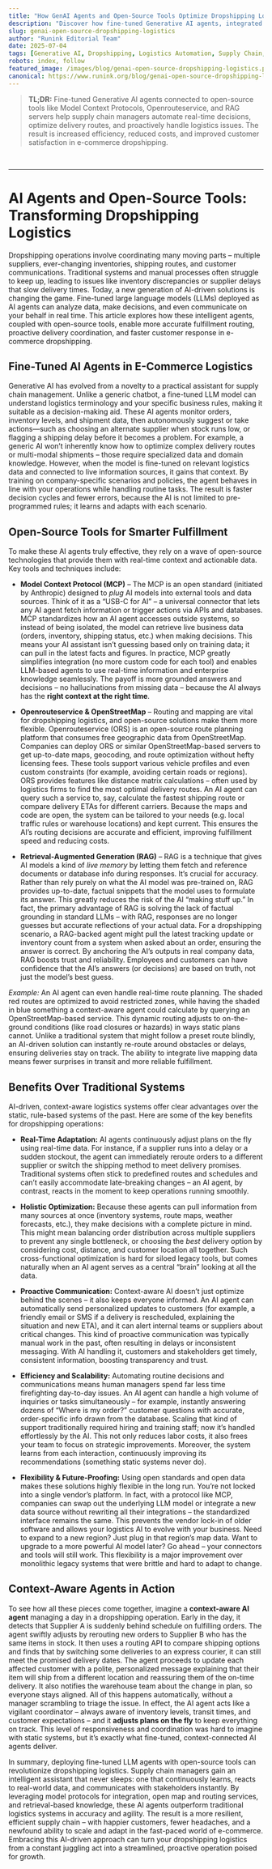 ```yaml
---
title: "How GenAI Agents and Open-Source Tools Optimize Dropshipping Logistics"
description: "Discover how fine-tuned Generative AI agents, integrated with open-source mapping, routing, and data retrieval tools, transform e-commerce dropshipping into a smarter, more responsive operation."
slug: genai-open-source-dropshipping-logistics
author: "Runink Editorial Team"
date: 2025-07-04
tags: [Generative AI, Dropshipping, Logistics Automation, Supply Chain, Open-Source Tools]
robots: index, follow
featured_image: /images/blog/genai-open-source-dropshipping-logistics.png
canonical: https://www.runink.org/blog/genai-open-source-dropshipping-logistics
---
```



> **TL;DR:**
> Fine-tuned Generative AI agents connected to open-source tools like Model Context Protocols, Openrouteservice, and RAG servers help supply chain managers automate real-time decisions, optimize delivery routes, and proactively handle logistics issues. The result is increased efficiency, reduced costs, and improved customer satisfaction in e-commerce dropshipping.

<br>

---

# AI Agents and Open-Source Tools: Transforming Dropshipping Logistics

Dropshipping operations involve coordinating many moving parts – multiple suppliers, ever-changing inventories, shipping routes, and customer communications. Traditional systems and manual processes often struggle to keep up, leading to issues like inventory discrepancies or supplier delays that slow delivery times. Today, a new generation of AI-driven solutions is changing the game. Fine-tuned large language models (LLMs) deployed as AI agents can analyze data, make decisions, and even communicate on your behalf in real time. This article explores how these intelligent agents, coupled with open-source tools, enable more accurate fulfillment routing, proactive delivery coordination, and faster customer response in e-commerce dropshipping.

## Fine-Tuned AI Agents in E-Commerce Logistics

Generative AI has evolved from a novelty to a practical assistant for supply chain management. Unlike a generic chatbot, a fine-tuned LLM model can understand logistics terminology and your specific business rules, making it suitable as a decision-making aid. These AI agents monitor orders, inventory levels, and shipment data, then autonomously suggest or take actions—such as choosing an alternate supplier when stock runs low, or flagging a shipping delay before it becomes a problem. For example, a generic AI won’t inherently know how to optimize complex delivery routes or multi-modal shipments – those require specialized data and domain knowledge. However, when the model is fine-tuned on relevant logistics data and connected to live information sources, it gains that context. By training on company-specific scenarios and policies, the agent behaves in line with your operations while handling routine tasks. The result is faster decision cycles and fewer errors, because the AI is not limited to pre-programmed rules; it learns and adapts with each scenario.

## Open-Source Tools for Smarter Fulfillment

To make these AI agents truly effective, they rely on a wave of open-source technologies that provide them with real-time context and actionable data. Key tools and techniques include:

* **Model Context Protocol (MCP)** – The MCP is an open standard (initiated by Anthropic) designed to *plug* AI models into external tools and data sources. Think of it as a “USB-C for AI” – a universal connector that lets any AI agent fetch information or trigger actions via APIs and databases. MCP standardizes how an AI agent accesses outside systems, so instead of being isolated, the model can retrieve live business data (orders, inventory, shipping status, etc.) when making decisions. This means your AI assistant isn’t guessing based only on training data; it can pull in the latest facts and figures. In practice, MCP greatly simplifies integration (no more custom code for each tool) and enables LLM-based agents to use real-time information and enterprise knowledge seamlessly. The payoff is more grounded answers and decisions – no hallucinations from missing data – because the AI always has the **right context at the right time**.

* **Openrouteservice & OpenStreetMap** – Routing and mapping are vital for dropshipping logistics, and open-source solutions make them more flexible. Openrouteservice (ORS) is an open-source route planning platform that consumes free geographic data from OpenStreetMap. Companies can deploy ORS or similar OpenStreetMap-based servers to get up-to-date maps, geocoding, and route optimization without hefty licensing fees. These tools support various vehicle profiles and even custom constraints (for example, avoiding certain roads or regions). ORS provides features like distance matrix calculations – often used by logistics firms to find the most optimal delivery routes. An AI agent can query such a service to, say, calculate the fastest shipping route or compare delivery ETAs for different carriers. Because the maps and code are open, the system can be tailored to your needs (e.g. local traffic rules or warehouse locations) and kept current. This ensures the AI’s routing decisions are accurate and efficient, improving fulfillment speed and reducing costs.

* **Retrieval-Augmented Generation (RAG)** – RAG is a technique that gives AI models a kind of *live memory* by letting them fetch and reference documents or database info during responses. It’s crucial for accuracy. Rather than rely purely on what the AI model was pre-trained on, RAG provides up-to-date, factual snippets that the model uses to formulate its answer. This greatly reduces the risk of the AI “making stuff up.” In fact, the primary advantage of RAG is solving the lack of factual grounding in standard LLMs – with RAG, responses are no longer guesses but accurate reflections of your actual data. For a dropshipping scenario, a RAG-backed agent might pull the latest tracking update or inventory count from a system when asked about an order, ensuring the answer is correct. By anchoring the AI’s outputs in real company data, RAG boosts trust and reliability. Employees and customers can have confidence that the AI’s answers (or decisions) are based on truth, not just the model’s best guess.

*Example:* An AI agent can even handle real-time route planning. The shaded red routes are optimized to avoid restricted zones, while having the shaded in blue something a context-aware agent could calculate by querying an OpenStreetMap-based service. This dynamic routing adjusts to on-the-ground conditions (like road closures or hazards) in ways static plans cannot. Unlike a traditional system that might follow a preset route blindly, an AI-driven solution can instantly re-route around obstacles or delays, ensuring deliveries stay on track. The ability to integrate live mapping data means fewer surprises in transit and more reliable fulfillment.

## Benefits Over Traditional Systems

AI-driven, context-aware logistics systems offer clear advantages over the static, rule-based systems of the past. Here are some of the key benefits for dropshipping operations:

* **Real-Time Adaptation:** AI agents continuously adjust plans on the fly using real-time data. For instance, if a supplier runs into a delay or a sudden stockout, the agent can immediately reroute orders to a different supplier or switch the shipping method to meet delivery promises. Traditional systems often stick to predefined routes and schedules and can’t easily accommodate late-breaking changes – an AI agent, by contrast, reacts in the moment to keep operations running smoothly.

* **Holistic Optimization:** Because these agents can pull information from many sources at once (inventory systems, route maps, weather forecasts, etc.), they make decisions with a complete picture in mind. This might mean balancing order distribution across multiple suppliers to prevent any single bottleneck, or choosing the *best* delivery option by considering cost, distance, and customer location all together. Such cross-functional optimization is hard for siloed legacy tools, but comes naturally when an AI agent serves as a central “brain” looking at all the data.

* **Proactive Communication:** Context-aware AI doesn’t just optimize behind the scenes – it also keeps everyone informed. An AI agent can automatically send personalized updates to customers (for example, a friendly email or SMS if a delivery is rescheduled, explaining the situation and new ETA), and it can alert internal teams or suppliers about critical changes. This kind of proactive communication was typically manual work in the past, often resulting in delays or inconsistent messaging. With AI handling it, customers and stakeholders get timely, consistent information, boosting transparency and trust.

* **Efficiency and Scalability:** Automating routine decisions and communications means human managers spend far less time firefighting day-to-day issues. An AI agent can handle a high volume of inquiries or tasks simultaneously – for example, instantly answering dozens of “Where is my order?” customer questions with accurate, order-specific info drawn from the database. Scaling that kind of support traditionally required hiring and training staff; now it’s handled effortlessly by the AI. This not only reduces labor costs, it also frees your team to focus on strategic improvements. Moreover, the system learns from each interaction, continuously improving its recommendations (something static systems never do).

* **Flexibility & Future-Proofing:** Using open standards and open data makes these solutions highly flexible in the long run. You’re not locked into a single vendor’s platform. In fact, with a protocol like MCP, companies can swap out the underlying LLM model or integrate a new data source without rewriting all their integrations – the standardized interface remains the same. This prevents the vendor lock-in of older software and allows your logistics AI to evolve with your business. Need to expand to a new region? Just plug in that region’s map data. Want to upgrade to a more powerful AI model later? Go ahead – your connectors and tools will still work. This flexibility is a major improvement over monolithic legacy systems that were brittle and hard to adapt to change.

## Context-Aware Agents in Action

To see how all these pieces come together, imagine a **context-aware AI agent** managing a day in a dropshipping operation. Early in the day, it detects that Supplier A is suddenly behind schedule on fulfilling orders. The agent swiftly adjusts by rerouting new orders to Supplier B who has the same items in stock. It then uses a routing API to compare shipping options and finds that by switching some deliveries to an express courier, it can still meet the promised delivery dates. The agent proceeds to update each affected customer with a polite, personalized message explaining that their item will ship from a different location and reassuring them of the on-time delivery. It also notifies the warehouse team about the change in plan, so everyone stays aligned. All of this happens automatically, without a manager scrambling to triage the issue. In effect, the AI agent acts like a vigilant coordinator – always aware of inventory levels, transit times, and customer expectations – and it **adjusts plans on the fly** to keep everything on track. This level of responsiveness and coordination was hard to imagine with static systems, but it’s exactly what fine-tuned, context-connected AI agents deliver.

In summary, deploying fine-tuned LLM agents with open-source tools can revolutionize dropshipping logistics. Supply chain managers gain an intelligent assistant that never sleeps: one that continuously learns, reacts to real-world data, and communicates with stakeholders instantly. By leveraging model protocols for integration, open map and routing services, and retrieval-based knowledge, these AI agents outperform traditional logistics systems in accuracy and agility. The result is a more resilient, efficient supply chain – with happier customers, fewer headaches, and a newfound ability to scale and adapt in the fast-paced world of e-commerce. Embracing this AI-driven approach can turn your dropshipping logistics from a constant juggling act into a streamlined, proactive operation poised for growth.